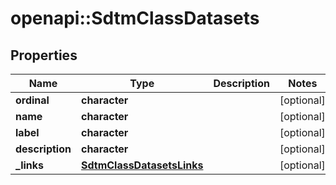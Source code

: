 # openapi::SdtmClassDatasets


## Properties
Name | Type | Description | Notes
------------ | ------------- | ------------- | -------------
**ordinal** | **character** |  | [optional] 
**name** | **character** |  | [optional] 
**label** | **character** |  | [optional] 
**description** | **character** |  | [optional] 
**_links** | [**SdtmClassDatasetsLinks**](SdtmClassDatasetsLinks.md) |  | [optional] 


